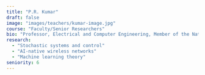 ```yaml
---
title: "P.R. Kumar"
draft: false
image: "images/teachers/kumar-image.jpg"
course: "Faculty/Senior Researchers"
bio: "Professor, Electrical and Computer Engineering, Member of the National Academy of Engineering"
research:
  - "Stochastic systems and control"
  - "AI-native wireless networks"
  - "Machine learning theory"
seniority: 6
---
```


